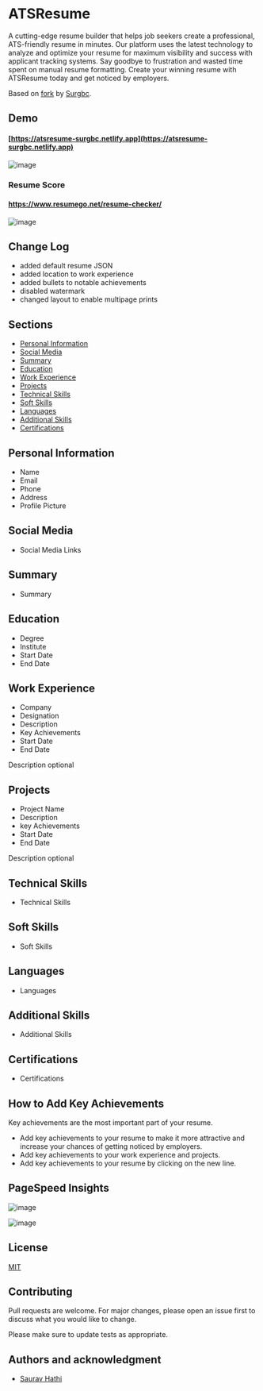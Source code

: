 # ATSResume

A cutting-edge resume builder that helps job seekers create a professional, ATS-friendly resume in minutes. Our platform uses the latest technology to analyze and optimize your resume for maximum visibility and success with applicant tracking systems. Say goodbye to frustration and wasted time spent on manual resume formatting. Create your winning resume with ATSResume today and get noticed by employers.

Based on [fork](https://github.com/Surgbc/atsresume) by [Surgbc](https://github.com/Surgbc).

## Demo

#### [https://atsresume-surgbc.netlify.app](https://atsresume-surgbc.netlify.app)
![image](https://user-images.githubusercontent.com/32730327/273456784-628adbc2-2766-4c43-8110-2f3d8a90cceb.png)

### Resume Score
#### https://www.resumego.net/resume-checker/
![image](https://user-images.githubusercontent.com/32730327/273456792-e548649d-a7f7-454e-919a-1692fb5a3813.png)

## Change Log

- added default resume JSON
- added location to work experience
- added bullets to notable achievements
- disabled watermark
- changed layout to enable multipage prints

## Sections

- [Personal Information](#personal-information)
- [Social Media](#social-media)
- [Summary](#summary)
- [Education](#education)
- [Work Experience](#work-experience)
- [Projects](#projects)
- [Technical Skills](#technical-skills)
- [Soft Skills](#soft-skills)
- [Languages](#languages)
- [Additional Skills](#additional-skills)
- [Certifications](#certifications)

## Personal Information

- Name
- Email
- Phone
- Address
- Profile Picture

## Social Media

- Social Media Links

## Summary

- Summary

## Education

- Degree
- Institute
- Start Date
- End Date

## Work Experience

- Company
- Designation
- Description
- Key Achievements
- Start Date
- End Date

Description optional

## Projects

- Project Name
- Description
- key Achievements
- Start Date
- End Date

Description optional

## Technical Skills

- Technical Skills

## Soft Skills

- Soft Skills

## Languages

- Languages

## Additional Skills

- Additional Skills

## Certifications

- Certifications

## How to Add Key Achievements

Key achievements are the most important part of your resume. 

- Add key achievements to your resume to make it more attractive and increase your chances of getting noticed by employers.
- Add key achievements to your work experience and projects.
- Add key achievements to your resume by clicking on the new line.

## PageSpeed Insights

![image](https://user-images.githubusercontent.com/61316762/218244257-e85172dc-46bd-4f4b-b9c2-9bd17c693cc8.png)

![image](https://user-images.githubusercontent.com/32730327/273453780-c0197b6a-24fd-4d58-a3c4-846f73716e05.png)

## License

[MIT](https://github.com/sauravhathi/atsresume/blob/main/LICENSE.md)

## Contributing

Pull requests are welcome. For major changes, please open an issue first to discuss what you would like to change.

Please make sure to update tests as appropriate.

## Authors and acknowledgment

- [Saurav Hathi](https://github.com/sauravhathi)
